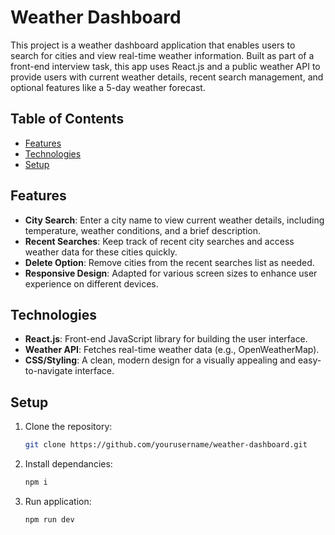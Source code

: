 # Weather Dashboard

This project is a weather dashboard application that enables users to search for cities and view real-time weather information. Built as part of a front-end interview task, this app uses React.js and a public weather API to provide users with current weather details, recent search management, and optional features like a 5-day weather forecast.

## Table of Contents
- [Features](#features)
- [Technologies](#technologies)
- [Setup](#setup)

## Features
- **City Search**: Enter a city name to view current weather details, including temperature, weather conditions, and a brief description.
- **Recent Searches**: Keep track of recent city searches and access weather data for these cities quickly.
- **Delete Option**: Remove cities from the recent searches list as needed.
- **Responsive Design**: Adapted for various screen sizes to enhance user experience on different devices.

## Technologies
- **React.js**: Front-end JavaScript library for building the user interface.
- **Weather API**: Fetches real-time weather data (e.g., OpenWeatherMap).
- **CSS/Styling**: A clean, modern design for a visually appealing and easy-to-navigate interface.

## Setup
1. Clone the repository:
   ```bash
   git clone https://github.com/yourusername/weather-dashboard.git

2. Install dependancies:
   ```bash
   npm i
   
3. Run application:
   ```bash
   npm run dev
